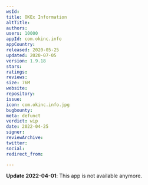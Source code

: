 ```yaml
---
wsId: 
title: OKEx Information
altTitle: 
authors: 
users: 10000
appId: com.okinc.info
appCountry: 
released: 2020-05-25
updated: 2020-07-05
version: 1.9.18
stars: 
ratings: 
reviews: 
size: 76M
website: 
repository: 
issue: 
icon: com.okinc.info.jpg
bugbounty: 
meta: defunct
verdict: wip
date: 2022-04-25
signer: 
reviewArchive: 
twitter: 
social: 
redirect_from: 

---
```


**Update 2022-04-01**: This app is not available anymore.


